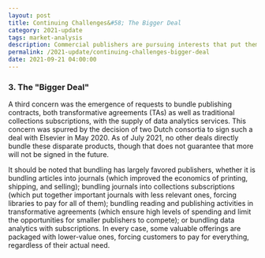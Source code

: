 ```yaml
---
layout: post
title: Continuing Challenges&#58; The Bigger Deal
category: 2021-update
tags: market-analysis
description: Commercial publishers are pursuing interests that put them at odds with the interests of the academic community and tolerate internal conflicts of interest. Unfortunately, the responsibility for high-lighting and resolving conflicts of interest falls squarely onto the academic community. 
permalink: /2021-update/continuing-challenges-bigger-deal
date: 2021-09-21 04:00:00
---
```


### 3. The "Bigger Deal"

A third concern was the emergence of requests to bundle publishing contracts, both transformative agreements (TAs) as well as traditional collections subscriptions, with the supply of data analytics services. This concern was spurred by the decision of two Dutch consortia to sign such a deal with Elsevier in May 2020. As of July 2021, no other deals directly bundle these disparate products, though that does not guarantee that more will not be signed in the future. 

It should be noted that bundling has largely favored publishers, whether it is bundling articles into journals (which improved the economics of printing, shipping, and selling); bundling journals into collections subscriptions (which put together important journals with less relevant ones, forcing libraries to pay for all of them); bundling reading and publishing activities in transformative agreements (which ensure high levels of spending and limit the opportunities for smaller publishers to compete); or bundling data analytics with subscriptions. In every case, some valuable offerings are packaged with lower-value ones, forcing customers to pay for everything, regardless of their actual need.
